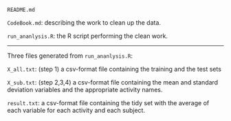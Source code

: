 `README.md`

`CodeBook.md`: describing the work to clean up the data.

`run_ananlysis.R`: the R script performing the clean work.

---------------------

Three files generated from `run_ananlysis.R`:

`X_all.txt`: (step 1) a csv-format file containing the training and the test sets

`X_sub.txt`: (step 2,3,4) a csv-format file containing the mean and standard deviation variables and the appropriate activity names.

`result.txt`: a csv-format file containing the tidy set with the average of each variable for each activity and each subject. 
